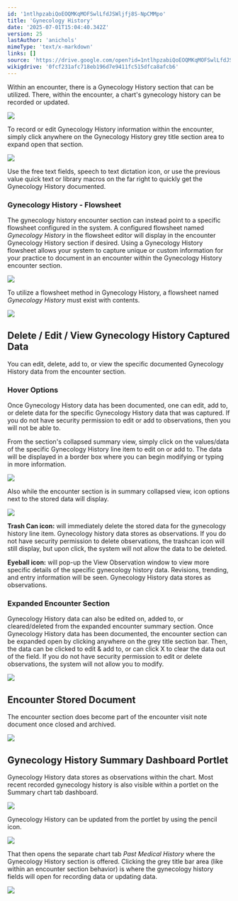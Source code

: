```yaml
---
id: '1ntlhpzabiQoEOQMKqMOFSwlLfdJSWljfj8S-NpCMMpo'
title: 'Gynecology History'
date: '2025-07-01T15:04:40.342Z'
version: 25
lastAuthor: 'anichols'
mimeType: 'text/x-markdown'
links: []
source: 'https://drive.google.com/open?id=1ntlhpzabiQoEOQMKqMOFSwlLfdJSWljfj8S-NpCMMpo'
wikigdrive: '0fcf231afc718eb196d7e9411fc515dfca8afcb6'
---
```

Within an encounter, there is a Gynecology History section that can be utilized.  There, within the encounter, a chart's gynecology history can be recorded or updated.

![](../gynecology-history.assets/3dc3b98015252b7005f9f79a292487d1.png)

To record or edit Gynecology History information within the encounter, simply click anywhere on the Gynecology History grey title section area to expand open that section.

![](../gynecology-history.assets/7d85295f81e850f5dbdbed565e720fcd.png)

Use the free text fields, speech to text dictation icon, or use the previous value quick text or library macros on the far right to quickly get the Gynecology History documented.

### Gynecology History - Flowsheet

The gynecology history encounter section can instead point to a specific flowsheet configured in the system.  A configured flowsheet named *Gynecology History* in the flowsheet editor will display in the encounter Gynecology History section if desired.  Using a Gynecology History flowsheet allows your system to capture unique or custom information for your practice to document in an encounter within the Gynecology History encounter section.

![](../gynecology-history.assets/b55e5e0a8a7267e35d716e3829f170e4.png)

To utilize a flowsheet method in Gynecology History, a flowsheet named *Gynecology History* must exist with contents.

![](../gynecology-history.assets/7bbd517d78835e4006ba5664b3662573.png)

## Delete / Edit / View Gynecology History Captured Data

You can edit, delete, add to, or view the specific documented Gynecology History data from the encounter section.

### Hover Options

Once Gynecology History data has been documented, one can edit, add to, or delete data for the specific Gynecology History data that was captured.  If you do not have security permission to edit or add to observations, then you will not be able to.

From the section's collapsed summary view, simply click on the values/data of the specific Gynecology History line item to edit on or add to.  The data will be displayed in a border box where you can begin modifying or typing in more information.

![](../gynecology-history.assets/a8d2d0c32c4c72d0157fed322a7af41e.png)

Also while the encounter section is in summary collapsed view, icon options next to the stored data will display.

![](../gynecology-history.assets/d1b99fe4fab6993fb4454e449faead3c.png)

**Trash Can icon:** will immediately delete the stored data for the gynecology history line item.  Gynecology history data stores as observations.  If you do not have security permission to delete observations, the trashcan icon will still display, but upon click, the system will not allow the data to be deleted.

**Eyeball icon:** will pop-up the View Observation window to view more specific details of the specific gynecology history data. Revisions, trending, and entry information will be seen. Gynecology History data stores as observations.

### Expanded Encounter Section

Gynecology History data can also be edited on, added to, or cleared/deleted from the expanded encounter summary section.  Once Gynecology History data has been documented, the encounter section can be expanded open by clicking anywhere on the grey title section bar.  Then, the data can be clicked to edit & add to, or can click X to clear the data out of the field.  If you do not have security permission to edit or delete observations, the system will not allow you to modify.

![](../gynecology-history.assets/dd179f3fba240e33b5564b6fa3d52754.png)

## Encounter Stored Document

The  encounter section does become part of the encounter visit note document once closed and archived.

![](../gynecology-history.assets/91c606f8b8d330292148a350280e9f8f.png)

## Gynecology History Summary Dashboard Portlet

Gynecology History data stores as observations within the chart.  Most recent recorded gynecology history is also visible within a portlet on the Summary chart tab dashboard.

![](../gynecology-history.assets/84c62cfce9418ded3ce0d34e24ce6e94.png)

Gynecology History can be updated from the portlet by using the pencil icon.

![](../gynecology-history.assets/6f320b86d59e0e2f8a0104a6b8da2485.png)

That then opens the separate chart tab *Past Medical History* where the Gynecology History section is offered.  Clicking the grey title bar area (like within an encounter section behavior) is where the gynecology history fields will open for recording data or updating data.

![](../gynecology-history.assets/d248f5ca80baf4fecf83fde240d219ee.png)
